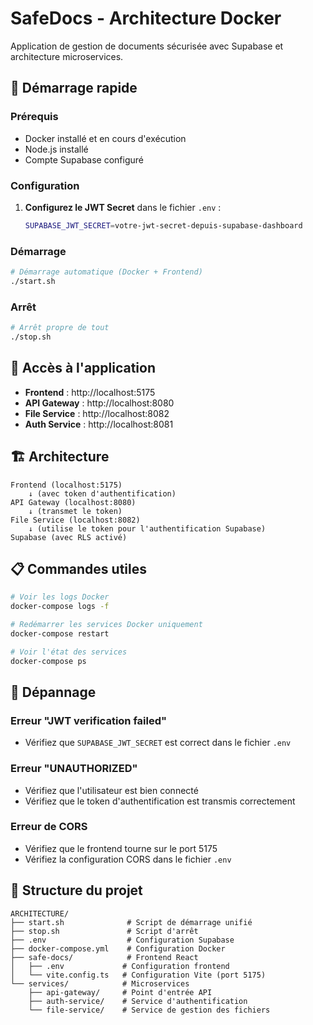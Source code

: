# SafeDocs - Architecture Docker

Application de gestion de documents sécurisée avec Supabase et architecture microservices.

## 🚀 Démarrage rapide

### Prérequis
- Docker installé et en cours d'exécution
- Node.js installé
- Compte Supabase configuré

### Configuration
1. **Configurez le JWT Secret** dans le fichier `.env` :
   ```bash
   SUPABASE_JWT_SECRET=votre-jwt-secret-depuis-supabase-dashboard
   ```

### Démarrage
```bash
# Démarrage automatique (Docker + Frontend)
./start.sh
```

### Arrêt
```bash
# Arrêt propre de tout
./stop.sh
```

## 📱 Accès à l'application

- **Frontend** : http://localhost:5175
- **API Gateway** : http://localhost:8080
- **File Service** : http://localhost:8082
- **Auth Service** : http://localhost:8081

## 🏗️ Architecture

```
Frontend (localhost:5175)
    ↓ (avec token d'authentification)
API Gateway (localhost:8080)
    ↓ (transmet le token)
File Service (localhost:8082)
    ↓ (utilise le token pour l'authentification Supabase)
Supabase (avec RLS activé)
```

## 📋 Commandes utiles

```bash
# Voir les logs Docker
docker-compose logs -f

# Redémarrer les services Docker uniquement
docker-compose restart

# Voir l'état des services
docker-compose ps
```

## 🔧 Dépannage

### Erreur "JWT verification failed"
- Vérifiez que `SUPABASE_JWT_SECRET` est correct dans le fichier `.env`

### Erreur "UNAUTHORIZED"
- Vérifiez que l'utilisateur est bien connecté
- Vérifiez que le token d'authentification est transmis correctement

### Erreur de CORS
- Vérifiez que le frontend tourne sur le port 5175
- Vérifiez la configuration CORS dans le fichier `.env`

## 📁 Structure du projet

```
ARCHITECTURE/
├── start.sh              # Script de démarrage unifié
├── stop.sh               # Script d'arrêt
├── .env                  # Configuration Supabase
├── docker-compose.yml    # Configuration Docker
├── safe-docs/            # Frontend React
│   ├── .env             # Configuration frontend
│   └── vite.config.ts   # Configuration Vite (port 5175)
└── services/            # Microservices
    ├── api-gateway/     # Point d'entrée API
    ├── auth-service/    # Service d'authentification
    └── file-service/    # Service de gestion des fichiers
```
